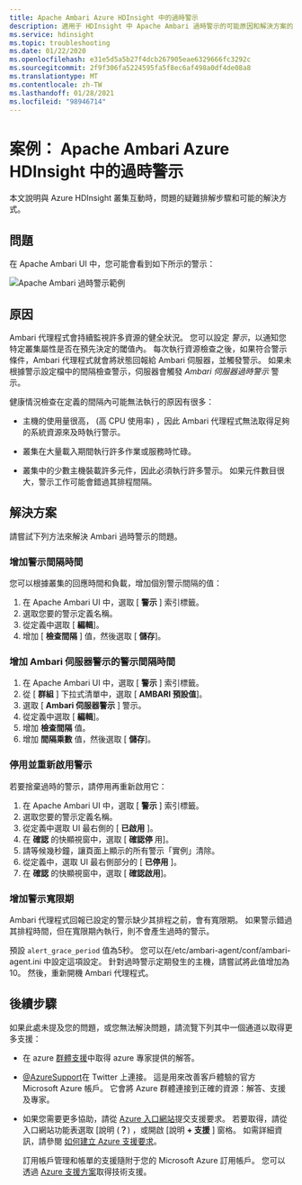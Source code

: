 ```yaml
---
title: Apache Ambari Azure HDInsight 中的過時警示
description: 適用于 HDInsight 中 Apache Ambari 過時警示的可能原因和解決方案的討論與分析。
ms.service: hdinsight
ms.topic: troubleshooting
ms.date: 01/22/2020
ms.openlocfilehash: e31e5d5a5b27f4dcb267905eae6329666fc3292c
ms.sourcegitcommit: 2f9f306fa5224595fa5f8ec6af498a0df4de08a8
ms.translationtype: MT
ms.contentlocale: zh-TW
ms.lasthandoff: 01/28/2021
ms.locfileid: "98946714"
---
```

# <a name="scenario-apache-ambari-stale-alerts-in-azure-hdinsight"></a>案例： Apache Ambari Azure HDInsight 中的過時警示

本文說明與 Azure HDInsight 叢集互動時，問題的疑難排解步驟和可能的解決方式。

## <a name="issue"></a>問題

在 Apache Ambari UI 中，您可能會看到如下所示的警示：

![Apache Ambari 過時警示範例](./media/apache-ambari-troubleshoot-stale-alerts/ambari-stale-alerts-example.png)

## <a name="cause"></a>原因

Ambari 代理程式會持續監視許多資源的健全狀況。 您可以設定 *警示*，以通知您特定叢集屬性是否在預先決定的閾值內。 每次執行資源檢查之後，如果符合警示條件，Ambari 代理程式就會將狀態回報給 Ambari 伺服器，並觸發警示。 如果未根據警示設定檔中的間隔檢查警示，伺服器會觸發 *Ambari 伺服器過時警示* 警示。

健康情況檢查在定義的間隔內可能無法執行的原因有很多：

* 主機的使用量很高， (高 CPU 使用率) ，因此 Ambari 代理程式無法取得足夠的系統資源來及時執行警示。

* 叢集在大量載入期間執行許多作業或服務時忙碌。

* 叢集中的少數主機裝載許多元件，因此必須執行許多警示。 如果元件數目很大，警示工作可能會錯過其排程間隔。

## <a name="resolution"></a>解決方案

請嘗試下列方法來解決 Ambari 過時警示的問題。

### <a name="increase-the-alert-interval-time"></a>增加警示間隔時間

您可以根據叢集的回應時間和負載，增加個別警示間隔的值：

1. 在 Apache Ambari UI 中，選取 [ **警示** ] 索引標籤。
1. 選取您要的警示定義名稱。
1. 從定義中選取 [ **編輯**]。
1. 增加 [ **檢查間隔** ] 值，然後選取 [ **儲存**]。

### <a name="increase-the-alert-interval-time-for-ambari-server-alerts"></a>增加 Ambari 伺服器警示的警示間隔時間

1. 在 Apache Ambari UI 中，選取 [ **警示** ] 索引標籤。
1. 從 [ **群組** ] 下拉式清單中，選取 [ **AMBARI 預設值**]。
1. 選取 [ **Ambari 伺服器警示** ] 警示。
1. 從定義中選取 [ **編輯**]。
1. 增加 **檢查間隔** 值。
1. 增加 **間隔乘數** 值，然後選取 [ **儲存**]。

### <a name="disable-and-reenable-the-alert"></a>停用並重新啟用警示

若要捨棄過時的警示，請停用再重新啟用它：

1. 在 Apache Ambari UI 中，選取 [ **警示** ] 索引標籤。
1. 選取您要的警示定義名稱。
1. 從定義中選取 UI 最右側的 [ **已啟用** ]。
1. 在 **確認** 的快顯視窗中，選取 [ **確認停** 用]。
1. 請等候幾秒鐘，讓頁面上顯示的所有警示「實例」清除。
1. 從定義中，選取 UI 最右側部分的 [ **已停用** ]。
1. 在 **確認** 的快顯視窗中，選取 [ **確認啟用**]。

### <a name="increase-the-alert-grace-period"></a>增加警示寬限期

Ambari 代理程式回報已設定的警示缺少其排程之前，會有寬限期。 如果警示錯過其排程時間，但在寬限期內執行，則不會產生過時的警示。

預設 `alert_grace_period` 值為5秒。 您可以在/etc/ambari-agent/conf/ambari-agent.ini 中設定這項設定。 針對過時警示定期發生的主機，請嘗試將此值增加為10。 然後，重新開機 Ambari 代理程式。

## <a name="next-steps"></a>後續步驟

如果此處未提及您的問題，或您無法解決問題，請流覽下列其中一個通道以取得更多支援：

* 在 azure [群體支援](https://azure.microsoft.com/support/community/)中取得 azure 專家提供的解答。

* [@AzureSupport](https://twitter.com/azuresupport)在 Twitter 上連接。 這是用來改善客戶體驗的官方 Microsoft Azure 帳戶。 它會將 Azure 群體連接到正確的資源：解答、支援及專家。

* 如果您需要更多協助，請從 [Azure 入口網站](https://portal.azure.com/?#blade/Microsoft_Azure_Support/HelpAndSupportBlade/)提交支援要求。 若要取得，請從入口網站功能表選取 [說明 (**？**) ，或開啟 [說明 **+ 支援** ] 窗格。 如需詳細資訊，請參閱 [如何建立 Azure 支援要求](../../azure-portal/supportability/how-to-create-azure-support-request.md)。 

  訂用帳戶管理和帳單的支援隨附于您的 Microsoft Azure 訂用帳戶。 您可以透過 [Azure 支援方案](https://azure.microsoft.com/support/plans/)取得技術支援。